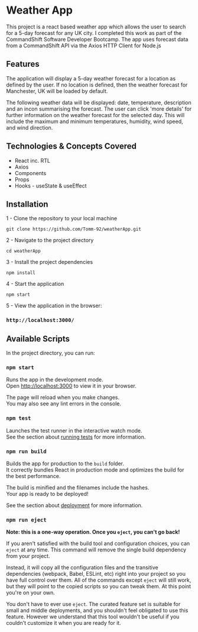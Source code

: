 # Weather App

This project is a react based weather app which allows the user to search for a 5-day forecast for any UK city. I completed this work as part of the CommandShift Software Developer Bootcamp. The app uses forecast data from a CommandShift API via the Axios HTTP Client for Node.js

## Features

The application will display a 5-day weather forecast for a location as defined by the user. If no location is defined, then the weather forecast for Manchester, UK will be loaded by default.

The following weather data will be displayed: date, temperature, description and an incon summarising the forecast. The user can click 'more details' for further information on the weather forecast for the selected day. This will include the maximum and minimum temperatures, humidity, wind speed, and wind direction.

## Technologies & Concepts Covered

- React inc. RTL
- Axios
- Components
- Props
- Hooks - useState & useEffect

## Installation

1 - Clone the repository to your local machine

   ```cli
   git clone https://github.com/Tomm-92/weatherApp.git
   ```
   
2 - Navigate to the project directory

   ```cli
   cd weatherApp
   ```
3 - Install the project dependencies

   ```cli
   npm install
   ```

4 - Start the application

   ```cli
   npm start
   ```

5 - View the application in the browser: 

   ### `http://localhost:3000/`



## Available Scripts

In the project directory, you can run:

### `npm start`

Runs the app in the development mode.\
Open [http://localhost:3000](http://localhost:3000) to view it in your browser.

The page will reload when you make changes.\
You may also see any lint errors in the console.

### `npm test`

Launches the test runner in the interactive watch mode.\
See the section about [running tests](https://facebook.github.io/create-react-app/docs/running-tests) for more information.

### `npm run build`

Builds the app for production to the `build` folder.\
It correctly bundles React in production mode and optimizes the build for the best performance.

The build is minified and the filenames include the hashes.\
Your app is ready to be deployed!

See the section about [deployment](https://facebook.github.io/create-react-app/docs/deployment) for more information.

### `npm run eject`

**Note: this is a one-way operation. Once you `eject`, you can't go back!**

If you aren't satisfied with the build tool and configuration choices, you can `eject` at any time. This command will remove the single build dependency from your project.

Instead, it will copy all the configuration files and the transitive dependencies (webpack, Babel, ESLint, etc) right into your project so you have full control over them. All of the commands except `eject` will still work, but they will point to the copied scripts so you can tweak them. At this point you're on your own.

You don't have to ever use `eject`. The curated feature set is suitable for small and middle deployments, and you shouldn't feel obligated to use this feature. However we understand that this tool wouldn't be useful if you couldn't customize it when you are ready for it.

